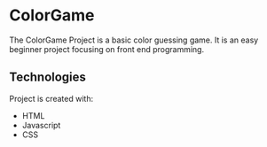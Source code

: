 # ColorGame
The ColorGame Project is a basic color guessing game. It is an easy beginner project focusing on front end programming. 

## Technologies
Project is created with:
* HTML
* Javascript
* CSS
